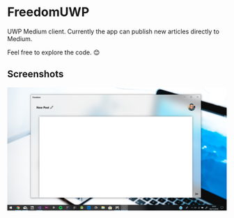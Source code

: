 # FreedomUWP
UWP Medium client. Currently the app can publish new articles directly to Medium.

Feel free to explore the code. 😊

## Screenshots

![Screenshot of app where user is creating a post](img/FreedomShot.png)

